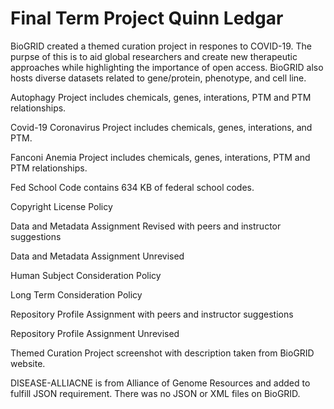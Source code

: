 # Final Term Project Quinn Ledgar

BioGRID created a themed curation project in respones to COVID-19. The purpse of this is to aid global researchers and create new therapeutic approaches while highlighting the importance of open access. BioGRID also hosts diverse datasets related to gene/protein, phenotype, and cell line. 

Autophagy Project includes chemicals, genes, interations, PTM and PTM relationships.

Covid-19 Coronavirus Project includes chemicals, genes, interations, and PTM.

Fanconi Anemia Project includes chemicals, genes, interations, PTM and PTM relationships.

Fed School Code contains 634 KB of federal school codes.

Copyright License Policy 

Data and Metadata Assignment Revised with peers and instructor suggestions

Data and Metadata Assignment Unrevised 

Human Subject Consideration Policy 

Long Term Consideration Policy 

Repository Profile Assignment with peers and instructor suggestions

Repository Profile Assignment Unrevised 

Themed Curation Project screenshot with description taken from BioGRID website. 

DISEASE-ALLIACNE is from Alliance of Genome Resources and added to fulfill JSON requirement. There was no JSON or XML files on BioGRID.
